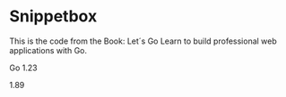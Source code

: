 # Snippetbox

This is the code from the Book: Let´s Go Learn to build professional web applications with Go.

Go 1.23 

1.89